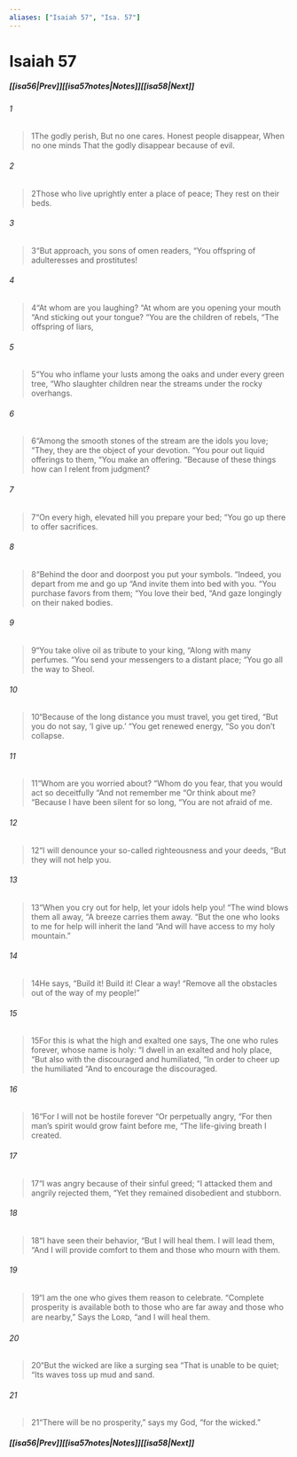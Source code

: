 ```yaml
---
aliases: ["Isaiah 57", "Isa. 57"]
---
```

# Isaiah 57
##### <span class=arrow-left></span>[[isa56|Prev]]<span class=navigation-separator></span>[[isa57notes|Notes]]<span class=navigation-separator></span>[[isa58|Next]]<span class=arrow-right></span>
###### 1
><span class=verse-first-poetry>1</span>The godly perish,
>But no one cares.
>Honest people disappear,
>When no one minds
>That the godly disappear because of evil.
###### 2
><span class=verse-body-poetry>2</span>Those who live uprightly enter a place of peace;
>They rest on their beds.
###### 3
><span class=verse-body-poetry>3</span><span class=poetry-quote-double>“</span>But approach, you sons of omen readers,
><span class=poetry-quote-double>“</span>You offspring of adulteresses and prostitutes!
###### 4
><span class=verse-body-poetry>4</span><span class=poetry-quote-double>“</span>At whom are you laughing?
><span class=poetry-quote-double>“</span>At whom are you opening your mouth
><span class=poetry-quote-double>“</span>And sticking out your tongue?
><span class=poetry-quote-double>“</span>You are the children of rebels,
><span class=poetry-quote-double>“</span>The offspring of liars,
###### 5
><span class=verse-body-poetry>5</span><span class=poetry-quote-double>“</span>You who inflame your lusts among the oaks and under every green tree,
><span class=poetry-quote-double>“</span>Who slaughter children near the streams under the rocky overhangs.
###### 6
><span class=verse-body-poetry>6</span><span class=poetry-quote-double>“</span>Among the smooth stones of the stream are the idols you love;
><span class=poetry-quote-double>“</span>They, they are the object of your devotion.
><span class=poetry-quote-double>“</span>You pour out liquid offerings to them,
><span class=poetry-quote-double>“</span>You make an offering.
><span class=poetry-quote-double>“</span>Because of these things how can I relent from judgment?
###### 7
><span class=verse-body-poetry>7</span><span class=poetry-quote-double>“</span>On every high, elevated hill you prepare your bed;
><span class=poetry-quote-double>“</span>You go up there to offer sacrifices.
###### 8
><span class=verse-body-poetry>8</span><span class=poetry-quote-double>“</span>Behind the door and doorpost you put your symbols.
><span class=poetry-quote-double>“</span>Indeed, you depart from me and go up
><span class=poetry-quote-double>“</span>And invite them into bed with you.
><span class=poetry-quote-double>“</span>You purchase favors from them;
><span class=poetry-quote-double>“</span>You love their bed,
><span class=poetry-quote-double>“</span>And gaze longingly on their naked bodies.
###### 9
><span class=verse-body-poetry>9</span><span class=poetry-quote-double>“</span>You take olive oil as tribute to your king,
><span class=poetry-quote-double>“</span>Along with many perfumes.
><span class=poetry-quote-double>“</span>You send your messengers to a distant place;
><span class=poetry-quote-double>“</span>You go all the way to Sheol.
###### 10
><span class=verse-body-poetry>10</span><span class=poetry-quote-double>“</span>Because of the long distance you must travel, you get tired,
><span class=poetry-quote-double>“</span>But you do not say, ‘I give up.’
><span class=poetry-quote-double>“</span>You get renewed energy,
><span class=poetry-quote-double>“</span>So you don’t collapse.
<div class=paragraph-break></div>

###### 11
><span class=verse-first-poetry>11</span><span class=poetry-quote-double>“</span>Whom are you worried about?
><span class=poetry-quote-double>“</span>Whom do you fear, that you would act so deceitfully
><span class=poetry-quote-double>“</span>And not remember me
><span class=poetry-quote-double>“</span>Or think about me?
><span class=poetry-quote-double>“</span>Because I have been silent for so long,
><span class=poetry-quote-double>“</span>You are not afraid of me.
###### 12
><span class=verse-body-poetry>12</span><span class=poetry-quote-double>“</span>I will denounce your so-called righteousness and your deeds,
><span class=poetry-quote-double>“</span>But they will not help you.
###### 13
><span class=verse-body-poetry>13</span><span class=poetry-quote-double>“</span>When you cry out for help, let your idols help you!
><span class=poetry-quote-double>“</span>The wind blows them all away,
><span class=poetry-quote-double>“</span>A breeze carries them away.
><span class=poetry-quote-double>“</span>But the one who looks to me for help will inherit the land
><span class=poetry-quote-double>“</span>And will have access to my holy mountain.”
<div class=paragraph-break></div>

###### 14
><span class=verse-first-poetry>14</span>He says,
><span class=poetry-quote-double>“</span>Build it! Build it! Clear a way!
><span class=poetry-quote-double>“</span>Remove all the obstacles out of the way of my people!”
###### 15
><span class=verse-body-poetry>15</span>For this is what the high and exalted one says,
>The one who rules forever, whose name is holy:
><span class=poetry-quote-double>“</span>I dwell in an exalted and holy place,
><span class=poetry-quote-double>“</span>But also with the discouraged and humiliated,
><span class=poetry-quote-double>“</span>In order to cheer up the humiliated
><span class=poetry-quote-double>“</span>And to encourage the discouraged.
###### 16
><span class=verse-body-poetry>16</span><span class=poetry-quote-double>“</span>For I will not be hostile forever
><span class=poetry-quote-double>“</span>Or perpetually angry,
><span class=poetry-quote-double>“</span>For then man’s spirit would grow faint before me,
><span class=poetry-quote-double>“</span>The life-giving breath I created.
###### 17
><span class=verse-body-poetry>17</span><span class=poetry-quote-double>“</span>I was angry because of their sinful greed;
><span class=poetry-quote-double>“</span>I attacked them and angrily rejected them,
><span class=poetry-quote-double>“</span>Yet they remained disobedient and stubborn.
###### 18
><span class=verse-body-poetry>18</span><span class=poetry-quote-double>“</span>I have seen their behavior,
><span class=poetry-quote-double>“</span>But I will heal them. I will lead them,
><span class=poetry-quote-double>“</span>And I will provide comfort to them and those who mourn with them.
###### 19
><span class=verse-body-poetry>19</span><span class=poetry-quote-double>“</span>I am the one who gives them reason to celebrate.
><span class=poetry-quote-double>“</span>Complete prosperity is available both to those who are far away and those who are nearby,”
>Says the Lᴏʀᴅ, “and I will heal them.
###### 20
><span class=verse-body-poetry>20</span><span class=poetry-quote-double>“</span>But the wicked are like a surging sea
><span class=poetry-quote-double>“</span>That is unable to be quiet;
><span class=poetry-quote-double>“</span>Its waves toss up mud and sand.
###### 21
><span class=verse-body-poetry>21</span><span class=poetry-quote-double>“</span>There will be no prosperity,” says my God, “for the wicked.”
##### <span class=arrow-left></span>[[isa56|Prev]]<span class=navigation-separator></span>[[isa57notes|Notes]]<span class=navigation-separator></span>[[isa58|Next]]<span class=arrow-right></span>
